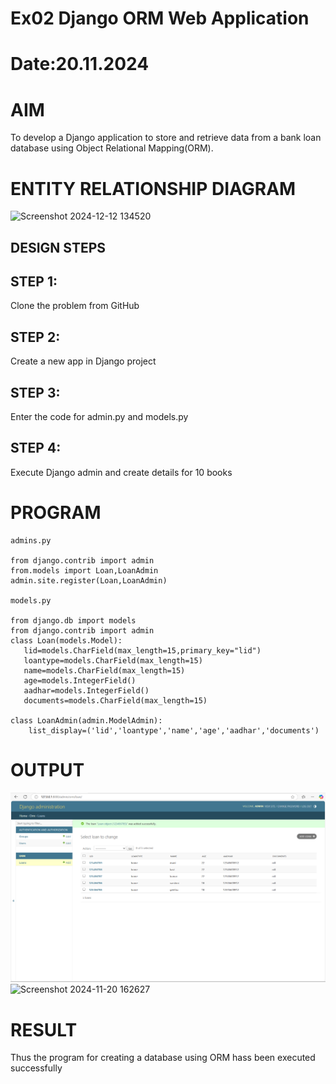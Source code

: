 # Ex02 Django ORM Web Application
# Date:20.11.2024
# AIM
To develop a Django application to store and retrieve data from a bank loan database using Object Relational Mapping(ORM).

# ENTITY RELATIONSHIP DIAGRAM

![Screenshot 2024-12-12 134520](https://github.com/user-attachments/assets/55c6515e-7399-4bec-b73a-9e97a852c170)

## DESIGN STEPS
## STEP 1:
Clone the problem from GitHub

## STEP 2:
Create a new app in Django project

## STEP 3:
Enter the code for admin.py and models.py

## STEP 4:
Execute Django admin and create details for 10 books

# PROGRAM
```
admins.py

from django.contrib import admin
from.models import Loan,LoanAdmin
admin.site.register(Loan,LoanAdmin)

models.py

from django.db import models
from django.contrib import admin
class Loan(models.Model):
   lid=models.CharField(max_length=15,primary_key="lid")
   loantype=models.CharField(max_length=15)
   name=models.CharField(max_length=15)
   age=models.IntegerField()
   aadhar=models.IntegerField()
   documents=models.CharField(max_length=15)

class LoanAdmin(admin.ModelAdmin):
    list_display=('lid','loantype','name','age','aadhar','documents')

```
# OUTPUT
![alt text](<Screenshot 2024-11-20 162048.png>)
![Screenshot 2024-11-20 162627](https://github.com/user-attachments/assets/0c99de8a-f0b7-44e8-8dfb-5c8b9212b676)

# RESULT
Thus the program for creating a database using ORM hass been executed successfully
